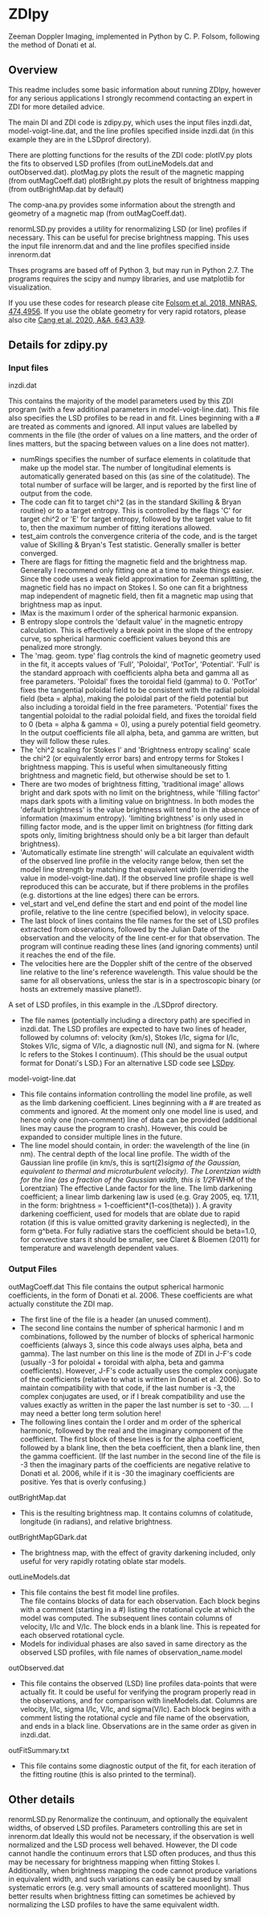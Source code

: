 # ZDIpy

Zeeman Doppler Imaging, implemented in Python by C. P. Folsom, following the method of Donati et al.

## Overview

This readme includes some basic information about running ZDIpy, however for any serious applications I strongly recommend contacting an expert in ZDI for more detailed advice.

The main DI and ZDI code is zdipy.py, which uses the input files inzdi.dat, model-voigt-line.dat, and the line profiles specified inside inzdi.dat (in this example they are in the LSDprof directory).

There are plotting functions for the results of the ZDI code:
plotIV.py plots the fits to observed LSD profiles (from outLineModels.dat and outObserved.dat).
plotMag.py plots the result of the magnetic mapping (from outMagCoeff.dat)
plotBright.py plots the result of brightness mapping (from outBrightMap.dat by default)

The comp-ana.py provides some information about the strength and geometry of a magnetic map (from outMagCoeff.dat).

renormLSD.py provides a utility for renormalizing LSD (or line) profiles if necessary.  This can be useful for precise brightness mapping.  This uses the input file inrenorm.dat and and the line profiles specified inside inrenorm.dat

Thses programs are based off of Python 3, but may run in Python 2.7.  The programs requires the scipy and numpy libraries, and use matplotlib for visualization.  

If you use these codes for research please cite [Folsom et al. 2018, MNRAS, 474,4956](https://ui.adsabs.harvard.edu/abs/2018MNRAS.474.4956F/abstract).  If you use the oblate geometry for very rapid rotators, please also cite [Cang et al. 2020, A&A, 643 A39](https://ui.adsabs.harvard.edu/abs/2020A%26A...643A..39C/abstract).

## Details for zdipy.py

### Input files

inzdi.dat

This contains the majority of the model parameters used by this ZDI program (with a few additional parameters in model-voigt-line.dat).  This file also specifies the LSD profiles to be read in and fit.  Lines beginning with a # are treated as comments and ignored. 
  All input values are labelled by comments in the file (the order of values on a line matters, and the order of lines matters, but the spacing between values on a line does not matter).  
- numRings specifies the number of surface elements in colatitude that make up the model star.  The number of longitudinal elements is automatically generated based on this (as sine of the colatitude).  The total number of surface will be larger, and is reported by the first line of output from the code.
- The code can fit to target chi^2 (as in the standard Skilling & Bryan routine) or to a target entropy.  This is controlled by the flags 'C' for target chi^2 or 'E' for target entropy, followed by the target value to fit to, then the maximum number of fitting iterations allowed.
- test_aim controls the convergence criteria of the code, and is the target value of Skilling & Bryan's Test statistic.  Generally smaller is better converged.  
- There are flags for fitting the magnetic field and the brightness map.  Generally I recommend only fitting one at a time to make things easier.  Since the code uses a weak field approximation for Zeeman splitting, the magnetic field has no impact on Stokes I.  So one can fit a brightness map independent of magnetic field, then fit a magnetic map using that brightness map as input.
- lMax is the maximum l order of the spherical harmonic expansion.  
- B entropy slope controls the 'default value' in the magnetic entropy calculation. This is effectively a break point in the slope of the entropy curve, so spherical harmonic coefficient values beyond this are penalized more strongly.
- The 'mag. geom. type' flag controls the kind of magnetic geometry used in the fit, it accepts values of 'Full', 'Poloidal', 'PotTor', 'Potential'.  'Full' is the standard approach with coefficients alpha beta and gamma all as free parameters.  'Poloidal' fixes the toroidal field (gamma) to 0.  'PotTor' fixes the tangential poloidal field to be consistent with the radial poloidal field (beta = alpha), making the poloidal part of the field potential but also including a toroidal field in the free parameters.  'Potential' fixes the tangential poloidal to the radial poloidal field, and fixes the toroidal field to 0 (beta = alpha & gamma = 0), using a purely potential field geometry.  In the output coefficients file all alpha, beta, and gamma are written, but they will follow these rules.
- The 'chi^2 scaling for Stokes I' and 'Brightness entropy scaling' scale the chi^2 (or equivalently error bars) and entropy terms for Stokes I brightness mapping.  This is useful when simultaneously fitting brightness and magnetic field, but otherwise should be set to 1. 
- There are two modes of brightness fitting, 'traditional image' allows bright and dark spots with no limit on the brightness, while 'filling factor' maps dark spots with a limiting value on brightness.  In both modes the 'default brightness' is the value brightness will tend to in the absence of information (maximum entropy). 'limiting brightness' is only used in filling factor mode, and is the upper limit on brightness (for fitting dark spots only, limiting brightness should only be a bit larger than default brightness).
- 'Automatically estimate line strength' will calculate an equivalent width of the observed line profile in the velocity range below, then set the model line strength by matching that equivalent width (overriding the value in model-voigt-line.dat).  If the observed line profile shape is well reproduced this can be accurate, but if there problems in the profiles (e.g. distortions at the line edges) there can be errors.
- vel_start and vel_end define the start and end point of the model line profile, relative to the line centre (specified below), in velocity space.  
- The last block of lines contains the file names for the set of LSD profiles extracted from observations, followed by the Julian Date of the observation and the velocity of the line cent-er for that observation.  The program will continue reading these lines (and ignoring comments) until it reaches the end of the file.  
- The velocities here are the Doppler shift of the centre of the observed line relative to the line's reference wavelength.  This value should be the same for all observations, unless the star is in a spectroscopic binary (or hosts an extremely massive planet!).  


A set of LSD profiles, in this example in the ./LSDprof directory.  
- The file names (potentially including a directory path) are specified in inzdi.dat.  The LSD profiles are expected to have two lines of header, followed by columns of: velocity (km/s), Stokes I/Ic, sigma for I/Ic, Stokes V/Ic, sigma of V/Ic, a diagnostic null (N), and sigma for N.  (where Ic refers to the Stokes I continuum).  (This should be the usual output format for Donati's LSD.)  For an alternative LSD code see [LSDpy](https://github.com/folsomcp/LSDpy).


model-voigt-line.dat
- This file contains information controlling the model line profile, as well as the limb darkening coefficient.  Lines beginning with a # are treated as comments and ignored.  At the moment only one model line is used, and hence only one (non-comment) line of data can be provided (additional lines may cause the program to crash).  However, this could be expanded to consider multiple lines in the future.  
- The line model should contain, in order: the wavelength of the line (in nm).  The central depth of the local line profile.  The width of the Gaussian line profile (in km/s, this is sqrt(2)*sigma of the Gaussian, equivalent to thermal and microturbulent velocity).  The Lorentzian width for the line (as a fraction of the Gaussian width, this is 1/2*FWHM of the Lorentzian)  The effective Lande factor for the line.  The limb darkening coefficient; a linear limb darkening law is used (e.g. Gray 2005, eq. 17.11, in the form: brightness = 1-coefficient*(1-cos(theta)) ).  A gravity darkening coefficient, used for models that are oblate due to rapid rotation (if this is value omitted gravity darkening is neglected), in the form g^beta.  For fully radiative stars the coefficient should be beta=1.0, for convective stars it should be smaller, see Claret & Bloemen (2011) for temperature and wavelength dependent values.


### Output Files

outMagCoeff.dat
 This file contains the output spherical harmonic coefficients, in the form of Donati et al. 2006.  These coefficients are what actually constitute the ZDI map.  
-  The first line of the file is a header (an unused comment).  
-  The second line contains the number of spherical harmonic l and m combinations, followed by the number of blocks of spherical harmonic coefficients (always 3, since this code always uses alpha, beta and gamma).  The last number on this line is the mode of ZDI in J-F's code (usually -3 for poloidal + toroidal with alpha, beta and gamma coefficients).  However, J-F's code actually uses the complex conjugate of the coefficients (relative to what is written in Donati et al. 2006).  So to maintain compatibility with that code, if the last number is -3, the complex conjugates are used, or if I break compatibility and use the values exactly as written in the paper the last number is set to -30.  ... I may need a better long term solution here!
- The following lines contain the l order and m order of the spherical harmonic, followed by the real and the imaginary component of the coefficient.  The first block of these lines is for the alpha coefficient, followed by a blank line, then the beta coefficient, then a blank line, then the gamma coefficient.  (If the last number in the second line of the file is -3 then the imaginary parts of the coefficients are negative relative to Donati et al. 2006, while if it is -30 the imaginary coefficients are positive.  Yes that is overly confusing.)

outBrightMap.dat
- This is the resulting brightness map.  It contains columns of colatitude, longitude (in radians), and relative brightness.

outBrightMapGDark.dat
- The brightness map, with the effect of gravity darkening included, only useful for very rapidly rotating oblate star models.  

outLineModels.dat
- This file contains the best fit model line profiles.  
  The file contains blocks of data for each observation.  Each block begins with a comment (starting in a #) listing the rotational cycle at which the model was computed.  The subsequent lines contain columns of velocity, I/Ic and V/Ic.  The block ends in a blank line.  This is repeated for each observed rotational cycle.
- Models for individual phases are also saved in same directory as the observed LSD profiles, with file names of observation_name.model

outObserved.dat
- This file contains the observed (LSD) line profiles data-points that were actually fit.  It could be useful for verifying the program properly read in the observations, and for comparison with lineModels.dat.  Columns are velocity, I/Ic, sigma I/Ic, V/Ic, and sigma(V/Ic).  Each block begins with a comment listing the rotational cycle and file name of the observation, and ends in a black line.  Observations are in the same order as given in inzdi.dat.

outFitSummary.txt
- This file contains some diagnostic output of the fit, for each iteration of the fitting routine (this is also printed to the terminal).


## Other details

renormLSD.py  Renormalize the continuum, and optionally the equivalent widths, of observed LSD profiles.  Parameters controlling this are set in inrenorm.dat  Ideally this would not be necessary, if the observation is well normalized and the LSD process well behaved.  However, the DI code cannot handle the continuum errors that LSD often produces, and thus this may be necessary for brightness mapping when fitting Stokes I.  Additionally, when brightness mapping the code cannot produce variations in equivalent width, and such variations can easily be caused by small systematic errors (e.g. very small amounts of scattered moonlight).  Thus better results when brightness fitting can sometimes be achieved by normalizing the LSD profiles to have the same equivalent width. 
